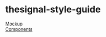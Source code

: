# thesignal-style-guide

[Mockup](http://style.thesign.al/elements.html) <br>
[Components](http://style.thesign.al/components.html)
